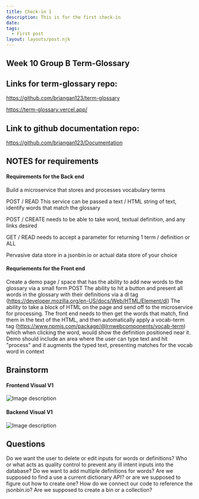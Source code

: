 ```yaml
---
title: Check-in 1
description: This is for the first check-in
date: 
tags:
  - First post
layout: layouts/post.njk
---
```


##  Week 10 Group B  Term-Glossary

## Links for term-glossary repo: 
https://github.com/briangan123/term-glossary

https://term-glossary.vercel.app/

## Link to github documentation repo: 
https://github.com/briangan123/Documentation

## NOTES for requirements

#### Requirements for the Back end
Build a microservice that stores and processes vocabulary terms

POST / READ This service can be passed a text / HTML string of text, identify words that match the glossary

POST / CREATE needs to be able to take word, textual definition, and any links desired

GET / READ needs to accept a parameter for returning 1 term / definition or ALL

Pervasive data store in a jsonbin.io or actual data store of your choice


#### Requriements for the Front end

Create a demo page / space that has the ability to add new words to the glossary via a small form POST
The ability to hit a button and present all words in the glossary with their definitions via a dl tag (https://developer.mozilla.org/en-US/docs/Web/HTML/Element/dl)
The ability to take a block of HTML on the page and send off to the microservice for processing.
The front end needs to then get the words that match, find them in the text of the HTML, and then automatically apply a vocab-term tag (https://www.npmjs.com/package/@lrnwebcomponents/vocab-term) which when clicking the word, would show the definition positioned near it.
Demo should include an area where the user can type text and hit "process" and it augments the typed text, presenting matches for the vocab word in context


## Brainstorm

#### Frontend Visual V1
![Image description](https://dev-to-uploads.s3.amazonaws.com/uploads/articles/rmlbreevdgks5n01betc.jpg)

#### Backend Visual V1

![Image description](https://dev-to-uploads.s3.amazonaws.com/uploads/articles/8o1cld4owcgyshmpqxwk.JPG)

## Questions
Do we want the user to delete or edit inputs for words or definitions?
Who or what acts as quality control to prevent any ill intent inputs into the database?
Do we want to add multiple definitions for words?
Are we supposed to find a use a current dictionary API? or are we supposed to figure out how to create one?
How do we connect our code to reference the jsonbin.io? Are we supposed to create a bin or a collection?

